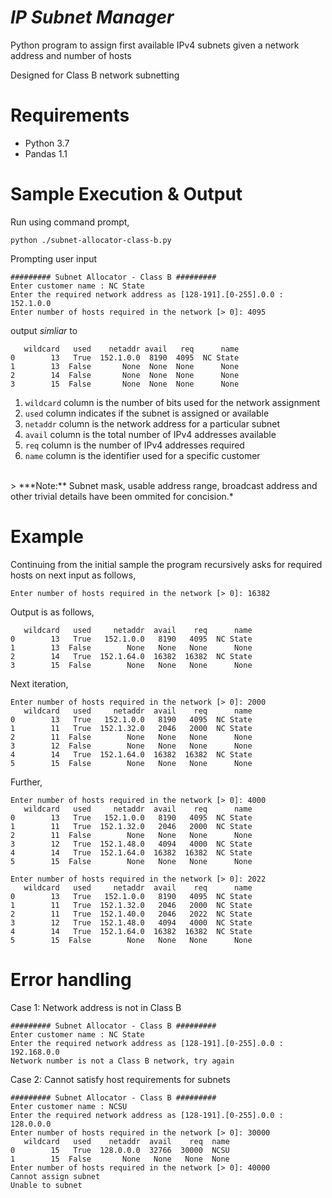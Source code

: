 # ***IP Subnet Manager***
Python program to assign first available IPv4 subnets given a network address and number of hosts

Designed for Class B network subnetting
# Requirements

  * Python 3.7
  * Pandas 1.1


# Sample Execution & Output

Run using command prompt,

```
python ./subnet-allocator-class-b.py
```
Prompting user input
```
######### Subnet Allocator - Class B #########
Enter customer name : NC State
Enter the required network address as [128-191].[0-255].0.0 : 152.1.0.0
Enter number of hosts required in the network [> 0]: 4095
```

output *simliar* to

```
   wildcard   used    netaddr avail   req      name
0        13   True  152.1.0.0  8190  4095  NC State
1        13  False       None  None  None      None
2        14  False       None  None  None      None
3        15  False       None  None  None      None
```
1. `wildcard` column is the number of bits used for the network assignment
2. `used` column indicates if the subnet is assigned or available
3. `netaddr` column is the network address for a particular subnet
4. `avail` column is the total number of IPv4 addresses available
5. `req` column is the number of IPv4 addresses required
6. `name` column is the identifier used for a specific customer  
<br/>
> ***Note:** Subnet mask, usable address range, broadcast address and other trivial details have been ommited for concision.*  

<br/>

# Example
Continuing from the initial sample the program recursively asks for required hosts on next input as follows,
```
Enter number of hosts required in the network [> 0]: 16382
```
Output is as follows,
```
   wildcard   used     netaddr  avail    req      name
0        13   True   152.1.0.0   8190   4095  NC State
1        13  False        None   None   None      None
2        14   True  152.1.64.0  16382  16382  NC State
3        15  False        None   None   None      None
```
Next iteration,
```
Enter number of hosts required in the network [> 0]: 2000 
   wildcard   used     netaddr  avail    req      name
0        13   True   152.1.0.0   8190   4095  NC State
1        11   True  152.1.32.0   2046   2000  NC State
2        11  False        None   None   None      None
3        12  False        None   None   None      None
4        14   True  152.1.64.0  16382  16382  NC State
5        15  False        None   None   None      None
```
Further,
```
Enter number of hosts required in the network [> 0]: 4000
   wildcard   used     netaddr  avail    req      name
0        13   True   152.1.0.0   8190   4095  NC State
1        11   True  152.1.32.0   2046   2000  NC State
2        11  False        None   None   None      None
3        12   True  152.1.48.0   4094   4000  NC State
4        14   True  152.1.64.0  16382  16382  NC State
5        15  False        None   None   None      None
```
```
Enter number of hosts required in the network [> 0]: 2022
   wildcard   used     netaddr  avail    req      name
0        13   True   152.1.0.0   8190   4095  NC State
1        11   True  152.1.32.0   2046   2000  NC State
2        11   True  152.1.40.0   2046   2022  NC State
3        12   True  152.1.48.0   4094   4000  NC State
4        14   True  152.1.64.0  16382  16382  NC State
5        15  False        None   None   None      None
```
# Error handling
Case 1: Network address is not in Class B
```
######### Subnet Allocator - Class B #########
Enter customer name : NC State
Enter the required network address as [128-191].[0-255].0.0 : 192.168.0.0
Network number is not a Class B network, try again
```
Case 2: Cannot satisfy host requirements for subnets
```
######### Subnet Allocator - Class B #########
Enter customer name : NCSU 
Enter the required network address as [128-191].[0-255].0.0 : 128.0.0.0
Enter number of hosts required in the network [> 0]: 30000
   wildcard   used    netaddr  avail    req  name
0        15   True  128.0.0.0  32766  30000  NCSU
1        15  False       None   None   None  None
Enter number of hosts required in the network [> 0]: 40000
Cannot assign subnet
Unable to subnet
```